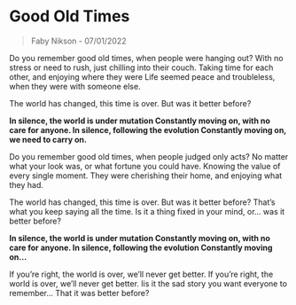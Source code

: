 # Good Old Times

> Faby Nikson - 07/01/2022

Do you remember good old times, when people were hanging out?
With no stress or need to rush, just chilling into their couch.
Taking time for each other, and enjoying where they were
Life seemed peace and troubleless, when they were with someone else.

The world has changed, this time is over. But was it better before?

**In silence, the world is under mutation
Constantly moving on, with no care for anyone.
In silence, following the evolution
Constantly moving on, we need to carry on.**

Do you remember good old times, when people judged only acts?
No matter what your look was, or what fortune you could have.
Knowing the value of every single moment.
They were cherishing their home, and enjoying what they had.

The world has changed, this time is over. But was it better before?
That’s what you keep saying all the time.
Is it a thing fixed in your mind, or… was it better before?

**In silence, the world is under mutation
Constantly moving on, with no care for anyone.
In silence, following the evolution
Constantly moving on...**

If you’re right, the world is over, we’ll never get better.
If you’re right, the world is over, we’ll never get better.
Iis it the sad story you want everyone to remember...
That it was better before?
